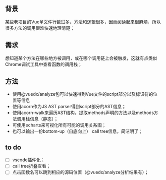 ## 背景

某些老项目的Vue单文件行数过多，方法和逻辑很多，因而阅读起来很麻烦，所以很多方法的调用很难快速地理清楚；

## 需求

想知道某个方法在哪些地方被调用，或在哪个调用链上会被触发，这就有点类似Chrome调试工具中查看函数的调用栈；

## 方法

- 使用@vuedx/analyze包可以快速得到Vue文件的script部分以及标识符的位置等信息
- 使用acorn作为JS AST parser得到script部分的AST信息；
- 使用acorn-walk来遍历AST结构，提取methods声明的方法以及methods方法调用栈信息（静态）；
- 可使用echarts来可视化所有可能的调用关系图；
- 也可以输出一份bottom-up（自底向上） call tree信息，简洁明了；

## to do

- [ ] vscode插件化；
- [ ] call tree折叠查看；
- [ ] 点击函数名可以跳到相应的源码位置（@vuedx/analyze分析结果有）；
